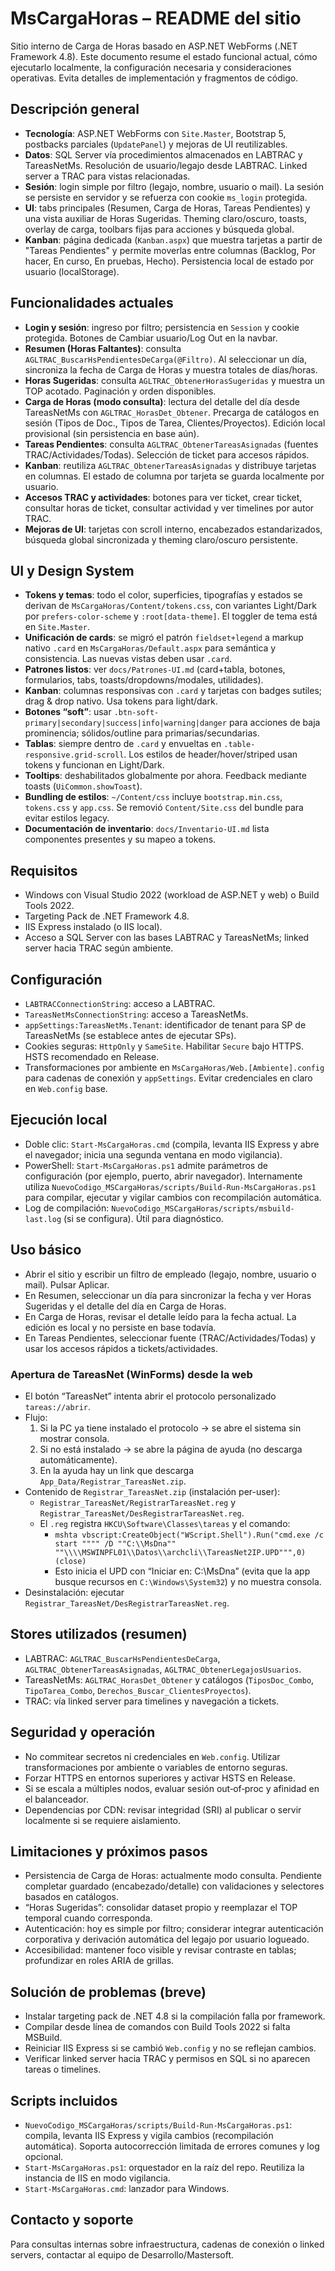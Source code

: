 # MsCargaHoras – README del sitio

Sitio interno de Carga de Horas basado en ASP.NET WebForms (.NET Framework 4.8). Este documento resume el estado funcional actual, cómo ejecutarlo localmente, la configuración necesaria y consideraciones operativas. Evita detalles de implementación y fragmentos de código.

## Descripción general
- **Tecnología**: ASP.NET WebForms con `Site.Master`, Bootstrap 5, postbacks parciales (`UpdatePanel`) y mejoras de UI reutilizables.
- **Datos**: SQL Server vía procedimientos almacenados en LABTRAC y TareasNetMs. Resolución de usuario/legajo desde LABTRAC. Linked server a TRAC para vistas relacionadas.
- **Sesión**: login simple por filtro (legajo, nombre, usuario o mail). La sesión se persiste en servidor y se refuerza con cookie `ms_login` protegida.
- **UI**: tabs principales (Resumen, Carga de Horas, Tareas Pendientes) y una vista auxiliar de Horas Sugeridas. Theming claro/oscuro, toasts, overlay de carga, toolbars fijas para acciones y búsqueda global.
 - **Kanban**: página dedicada (`Kanban.aspx`) que muestra tarjetas a partir de "Tareas Pendientes" y permite moverlas entre columnas (Backlog, Por hacer, En curso, En pruebas, Hecho). Persistencia local de estado por usuario (localStorage).

## Funcionalidades actuales
- **Login y sesión**: ingreso por filtro; persistencia en `Session` y cookie protegida. Botones de Cambiar usuario/Log Out en la navbar.
- **Resumen (Horas Faltantes)**: consulta `AGLTRAC_BuscarHsPendientesDeCarga(@Filtro)`. Al seleccionar un día, sincroniza la fecha de Carga de Horas y muestra totales de días/horas.
- **Horas Sugeridas**: consulta `AGLTRAC_ObtenerHorasSugeridas` y muestra un TOP acotado. Paginación y orden disponibles.
- **Carga de Horas (modo consulta)**: lectura del detalle del día desde TareasNetMs con `AGLTRAC_HorasDet_Obtener`. Precarga de catálogos en sesión (Tipos de Doc., Tipos de Tarea, Clientes/Proyectos). Edición local provisional (sin persistencia en base aún).
- **Tareas Pendientes**: consulta `AGLTRAC_ObtenerTareasAsignadas` (fuentes TRAC/Actividades/Todas). Selección de ticket para accesos rápidos.
 - **Kanban**: reutiliza `AGLTRAC_ObtenerTareasAsignadas` y distribuye tarjetas en columnas. El estado de columna por tarjeta se guarda localmente por usuario.
- **Accesos TRAC y actividades**: botones para ver ticket, crear ticket, consultar horas de ticket, consultar actividad y ver timelines por autor TRAC.
- **Mejoras de UI**: tarjetas con scroll interno, encabezados estandarizados, búsqueda global sincronizada y theming claro/oscuro persistente.

## UI y Design System
- **Tokens y temas**: todo el color, superficies, tipografías y estados se derivan de `MsCargaHoras/Content/tokens.css`, con variantes Light/Dark por `prefers-color-scheme` y `:root[data-theme]`. El toggler de tema está en `Site.Master`.
- **Unificación de cards**: se migró el patrón `fieldset+legend` a markup nativo `.card` en `MsCargaHoras/Default.aspx` para semántica y consistencia. Las nuevas vistas deben usar `.card`.
- **Patrones listos**: ver `docs/Patrones-UI.md` (card+tabla, botones, formularios, tabs, toasts/dropdowns/modales, utilidades).
 - **Kanban**: columnas responsivas con `.card` y tarjetas con badges sutiles; drag & drop nativo. Usa tokens para light/dark.
- **Botones “soft”**: usar `.btn-soft-primary|secondary|success|info|warning|danger` para acciones de baja prominencia; sólidos/outline para primarias/secundarias.
- **Tablas**: siempre dentro de `.card` y envueltas en `.table-responsive.grid-scroll`. Los estilos de header/hover/striped usan tokens y funcionan en Light/Dark.
- **Tooltips**: deshabilitados globalmente por ahora. Feedback mediante toasts (`UiCommon.showToast`).
- **Bundling de estilos**: `~/Content/css` incluye `bootstrap.min.css`, `tokens.css` y `app.css`. Se removió `Content/Site.css` del bundle para evitar estilos legacy.
- **Documentación de inventario**: `docs/Inventario-UI.md` lista componentes presentes y su mapeo a tokens.

## Requisitos
- Windows con Visual Studio 2022 (workload de ASP.NET y web) o Build Tools 2022.
- Targeting Pack de .NET Framework 4.8.
- IIS Express instalado (o IIS local).
- Acceso a SQL Server con las bases LABTRAC y TareasNetMs; linked server hacia TRAC según ambiente.

## Configuración
- `LABTRACConnectionString`: acceso a LABTRAC.
- `TareasNetMsConnectionString`: acceso a TareasNetMs.
- `appSettings:TareasNetMs.Tenant`: identificador de tenant para SP de TareasNetMs (se establece antes de ejecutar SPs).
- Cookies seguras: `HttpOnly` y `SameSite`. Habilitar `Secure` bajo HTTPS. HSTS recomendado en Release.
- Transformaciones por ambiente en `MsCargaHoras/Web.[Ambiente].config` para cadenas de conexión y `appSettings`. Evitar credenciales en claro en `Web.config` base.

## Ejecución local
- Doble clic: `Start-MsCargaHoras.cmd` (compila, levanta IIS Express y abre el navegador; inicia una segunda ventana en modo vigilancia).
- PowerShell: `Start-MsCargaHoras.ps1` admite parámetros de configuración (por ejemplo, puerto, abrir navegador). Internamente utiliza `NuevoCodigo_MSCargaHoras/scripts/Build-Run-MsCargaHoras.ps1` para compilar, ejecutar y vigilar cambios con recompilación automática.
- Log de compilación: `NuevoCodigo_MSCargaHoras/scripts/msbuild-last.log` (si se configura). Útil para diagnóstico.

## Uso básico
- Abrir el sitio y escribir un filtro de empleado (legajo, nombre, usuario o mail). Pulsar Aplicar.
- En Resumen, seleccionar un día para sincronizar la fecha y ver Horas Sugeridas y el detalle del día en Carga de Horas.
- En Carga de Horas, revisar el detalle leído para la fecha actual. La edición es local y no persiste en base todavía.
- En Tareas Pendientes, seleccionar fuente (TRAC/Actividades/Todas) y usar los accesos rápidos a tickets/actividades.

### Apertura de TareasNet (WinForms) desde la web
- El botón “TareasNet” intenta abrir el protocolo personalizado `tareas://abrir`.
- Flujo:
  1) Si la PC ya tiene instalado el protocolo → se abre el sistema sin mostrar consola.
  2) Si no está instalado → se abre la página de ayuda (no descarga automáticamente).
  3) En la ayuda hay un link que descarga `App_Data/Registrar_TareasNet.zip`.
- Contenido de `Registrar_TareasNet.zip` (instalación per-user):
  - `Registrar_TareasNet/RegistrarTareasNet.reg` y `Registrar_TareasNet/DesRegistrarTareasNet.reg`.
  - El `.reg` registra `HKCU\Software\Classes\tareas` y el comando:
    - `mshta vbscript:CreateObject("WScript.Shell").Run("cmd.exe /c start """" /D ""C:\\MsDna"" ""\\\\MSWINPFL01\\Datos\\archcli\\TareasNet2IP.UPD""",0)(close)`
    - Esto inicia el UPD con “Iniciar en: C:\MsDna” (evita que la app busque recursos en `C:\Windows\System32`) y no muestra consola.
- Desinstalación: ejecutar `Registrar_TareasNet/DesRegistrarTareasNet.reg`.

## Stores utilizados (resumen)
- LABTRAC: `AGLTRAC_BuscarHsPendientesDeCarga`, `AGLTRAC_ObtenerTareasAsignadas`, `AGLTRAC_ObtenerLegajosUsuarios`.
- TareasNetMs: `AGLTRAC_HorasDet_Obtener` y catálogos (`TiposDoc_Combo`, `TipoTarea_Combo`, `Derechos_Buscar_ClientesProyectos`).
- TRAC: vía linked server para timelines y navegación a tickets.

## Seguridad y operación
- No commitear secretos ni credenciales en `Web.config`. Utilizar transformaciones por ambiente o variables de entorno seguras.
- Forzar HTTPS en entornos superiores y activar HSTS en Release.
- Si se escala a múltiples nodos, evaluar sesión out‑of‑proc y afinidad en el balanceador.
- Dependencias por CDN: revisar integridad (SRI) al publicar o servir localmente si se requiere aislamiento.

## Limitaciones y próximos pasos
- Persistencia de Carga de Horas: actualmente modo consulta. Pendiente completar guardado (encabezado/detalle) con validaciones y selectores basados en catálogos.
- “Horas Sugeridas”: consolidar dataset propio y reemplazar el TOP temporal cuando corresponda.
- Autenticación: hoy es simple por filtro; considerar integrar autenticación corporativa y derivación automática del legajo por usuario logueado.
- Accesibilidad: mantener foco visible y revisar contraste en tablas; profundizar en roles ARIA de grillas.

## Solución de problemas (breve)
- Instalar targeting pack de .NET 4.8 si la compilación falla por framework.
- Compilar desde línea de comandos con Build Tools 2022 si falta MSBuild.
- Reiniciar IIS Express si se cambió `Web.config` y no se reflejan cambios.
- Verificar linked server hacia TRAC y permisos en SQL si no aparecen tareas o timelines.

## Scripts incluidos
- `NuevoCodigo_MSCargaHoras/scripts/Build-Run-MsCargaHoras.ps1`: compila, levanta IIS Express y vigila cambios (recompilación automática). Soporta autocorrección limitada de errores comunes y log opcional.
- `Start-MsCargaHoras.ps1`: orquestador en la raíz del repo. Reutiliza la instancia de IIS en modo vigilancia.
- `Start-MsCargaHoras.cmd`: lanzador para Windows.

## Contacto y soporte
Para consultas internas sobre infraestructura, cadenas de conexión o linked servers, contactar al equipo de Desarrollo/Mastersoft.


